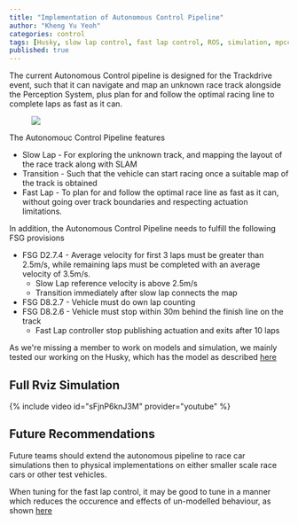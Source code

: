 ```yaml
---
title: "Implementation of Autonomous Control Pipeline"
author: "Kheng Yu Yeoh"
categories: control
tags: [Husky, slow lap control, fast lap control, ROS, simulation, mpcc]
published: true
---
```


The current Autonomous Control pipeline is designed for the Trackdrive event, such that it can navigate and map an unknown race track alongside the Perception 
System, plus plan for and follow the optimal racing line to complete laps as fast as it can.

<figure>
  <img src="https://user-images.githubusercontent.com/78944454/137901859-e00197b5-3056-4c7e-a2f2-4296c58adc31.png" />
</figure>
  
The Autonomouc Control Pipeline features
- Slow Lap - For exploring the unknown track, and mapping the layout of the race track along with SLAM
- Transition - Such that the vehicle can start racing once a suitable map of the track is obtained
- Fast Lap - To plan for and follow the optimal race line as fast as it can, without going over track boundaries and respecting actuation limitations.

In addition, the Autonomous Control Pipeline needs to fulfill the following FSG provisions
- FSG D2.7.4 - Average velocity for first 3 laps must be greater than 2.5m/s, while remaining laps must be completed with an average velocity of 3.5m/s.
  - Slow Lap reference velocity is above 2.5m/s
  - Transition immediately after slow lap connects the map
- FSG D8.2.7 - Vehicle must do own lap counting
- FSG D8.2.6 - Vehicle must stop within 30m behind the finish line on the track
  - Fast Lap controller stop publishing actuation and exits after 10 laps

As we're missing a member to work on models and simulation, we mainly tested our working on the Husky, which has the model as described [here](/control/Husky-Model/)

## Full Rviz Simulation
{% include video id="sFjnP6knJ3M" provider="youtube" %}

## Future Recommendations
Future teams should extend the autonomous pipeline to race car simulations then to physical implementations on either smaller scale race cars or other test vehicles.

When tuning for the fast lap control, it may be good to tune in a manner which reduces the occurence and effects of un-modelled behaviour, 
as shown [here](/control/Tune-for-Disturbance-Rejection-for-Better-Performance/)
